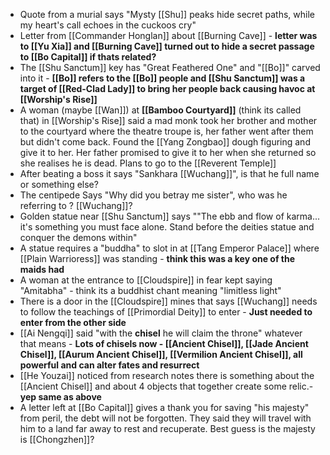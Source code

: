 - Quote from a murial says "Mysty [[Shu]] peaks hide secret paths, while my heart's call echoes in the cuckoos cry"
- Letter from [[Commander Honglan]] about [[Burning Cave]] - **letter was to [[Yu Xia]] and [[Burning Cave]] turned out to hide a secret passage to [[Bo Capital]] if thats related?**
- The [[Shu Sanctum]] key has "Great Feathered One" and "[[Bo]]" carved into it - **[[Bo]] refers to the [[Bo]] people and [[Shu Sanctum]] was a target of [[Red-Clad Lady]] to bring her people back causing havoc at [[Worship's Rise]]**
- A woman (maybe [[Wan]]) at **[[Bamboo Courtyard]]** (think its called that) in [[Worship's Rise]] said a mad monk took her brother and mother to the courtyard where the theatre troupe is, her father went after them but didn't come back. Found the [[Yang Zongbao]] dough figuring and give it to her. Her father promised to give it to her when she returned so she realises he is dead. Plans to go to the [[Reverent Temple]]
- After beating a boss it says "Sankhara [[Wuchang]]", is that he full name or something else?
- The centipede Says "Why did you betray me sister", who was he referring to ? [[Wuchang]]?
- Golden statue near [[Shu Sanctum]] says ""The ebb and flow of karma... it's something you must face alone. Stand before the deities statue and conquer the demons within"
- A statue requires a "buddha" to slot in at [[Tang Emperor Palace]] where [[Plain Warrioress]] was standing - **think this was a key one of the maids had**
- A woman at the entrance to [[Cloudspire]] in fear kept saying "Amitabha" - think its a buddhist chant meaning "limitless light"
- There is a door in the [[Cloudspire]] mines that says [[Wuchang]] needs to follow the teachings of [[Primordial Deity]] to enter - **Just needed to enter from the other side**
- [[Ai Nengqi]] said "with the **chisel** he will claim the throne" whatever that means - **Lots of chisels now - [[Ancient Chisel]], [[Jade Ancient Chisel]], [[Aurum Ancient Chisel]], [[Vermilion Ancient Chisel]], all powerful and can alter fates and resurrect**
- [[He Youzai]] noticed from research notes there is something about the [[Ancient Chisel]] and about 4 objects that together create some relic.- **yep same as above**
- A letter left at [[Bo Capital]] gives a thank you for saving "his majesty" from peril, the debt will not be forgotten. They said they will travel with him to a land far away to rest and recuperate. Best guess is the majesty is [[Chongzhen]]?